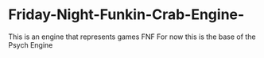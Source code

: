 # Friday-Night-Funkin-Crab-Engine-
This is an engine that represents games FNF For now this is the base of the Psych Engine
